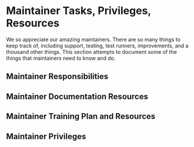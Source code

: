 # Maintainer Tasks, Privileges, Resources

We so appreciate our amazing maintainers. There are so many things to keep track of, including support, testing, test runners, improvements, and a thousand other things. This section attempts to document some of the things that maintainers need to know and do.

## Maintainer Responsibilities

## Maintainer Documentation Resources

## Maintainer Training Plan and Resources

## Maintainer Privileges

